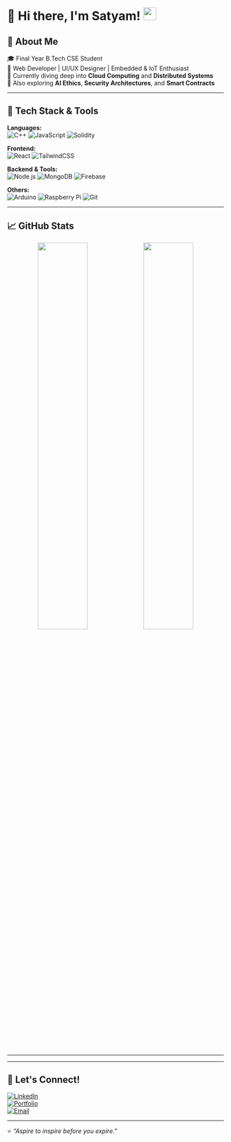 # 👋 Hi there, I'm Satyam! <img src="https://media.giphy.com/media/hvRJCLFzcasrR4ia7z/giphy.gif" width="30">

## 🚀 About Me

🎓 Final Year B.Tech CSE Student  
💼 Web Developer | UI/UX Designer | Embedded & IoT Enthusiast  
🌱 Currently diving deep into **Cloud Computing** and **Distributed Systems**  
🧠 Also exploring **AI Ethics**, **Security Architectures**, and **Smart Contracts**

---

## 🔧 Tech Stack & Tools

**Languages:**  
![C++](https://img.shields.io/badge/C++-00599C?style=flat&logo=c%2B%2B&logoColor=white)
![JavaScript](https://img.shields.io/badge/JavaScript-F7DF1E?style=flat&logo=javascript&logoColor=black)
![Solidity](https://img.shields.io/badge/Solidity-363636?style=flat&logo=solidity&logoColor=white)

**Frontend:**  
![React](https://img.shields.io/badge/React-20232A?style=flat&logo=react&logoColor=61DAFB)
![TailwindCSS](https://img.shields.io/badge/TailwindCSS-06B6D4?style=flat&logo=tailwind-css&logoColor=white)

**Backend & Tools:**  
![Node.js](https://img.shields.io/badge/Node.js-339933?style=flat&logo=nodedotjs&logoColor=white)
![MongoDB](https://img.shields.io/badge/MongoDB-4EA94B?style=flat&logo=mongodb&logoColor=white)
![Firebase](https://img.shields.io/badge/Firebase-FFCA28?style=flat&logo=firebase&logoColor=black)

**Others:**  
![Arduino](https://img.shields.io/badge/Arduino-00979D?style=flat&logo=arduino&logoColor=white)
![Raspberry Pi](https://img.shields.io/badge/Raspberry%20Pi-C51A4A?style=flat&logo=raspberry-pi&logoColor=white)
![Git](https://img.shields.io/badge/Git-F05032?style=flat&logo=git&logoColor=white)

---

## 📈 GitHub Stats

<p align="center">
  <img src="https://github-readme-stats.vercel.app/api?username=satyamofficial&show_icons=true&theme=github_dark" width="48%"/>
  <img src="https://github-readme-streak-stats.herokuapp.com/?user=satyamofficial&theme=github-dark-blue" width="48%"/>
</p>

---

---

## 💬 Let's Connect!

[![LinkedIn](https://img.shields.io/badge/LinkedIn-blue?style=flat&logo=linkedin&logoColor=white)](https://linkedin.com/in/satyamofficial)  
[![Portfolio](https://img.shields.io/badge/Portfolio-000?style=flat&logo=google-chrome&logoColor=white)](https://your-portfolio-link.com)  
[![Email](https://img.shields.io/badge/Email-D14836?style=flat&logo=gmail&logoColor=white)](mailto:your.email@example.com)

---

⭐ *“Aspire to inspire before you expire.”*  
